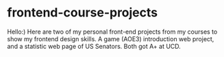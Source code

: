 # frontend-course-projects
 Hello:) Here are two of my personal front-end projects from my courses to show my frontend design skills.
 A game (AOE3) introduction web project, 
 and a statistic web page of US Senators.
 Both got A+ at UCD.
